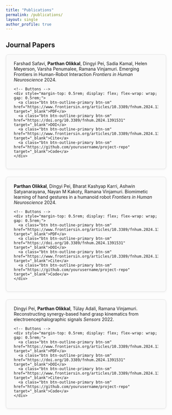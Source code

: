 ```yaml
---
title: "Publications"
permalink: /publications/
layout: single
author_profile: true
---
```


<h2>Journal Papers</h2>

<!-- Tile-style publication block -->
<div style="display: flex; flex-direction: column; gap: 1.5rem;">

  <!-- Publication 1 -->
  <div style="border: 1px solid #e0e0e0; border-radius: 8px; padding: 1.2rem 1.5rem; background: #fafafa; box-shadow: 0 2px 6px rgba(0,0,0,0.05);">
    <p style="margin: 0 0 0.5rem 0;">
      Farshad Safavi, <strong>Parthan Olikkal</strong>, Dingyi Pei, Sadia Kamal, Helen Meyerson, Varsha Penumalee, Ramana Vinjamuri.
      Emerging Frontiers in Human-Robot Interaction
      <em>Frontiers in Human Neuroscience</em> 2024.
    </p>
    
    <!-- Buttons -->
    <div style="margin-top: 0.5rem; display: flex; flex-wrap: wrap; gap: 0.5rem;">
      <a class="btn btn-outline-primary btn-sm" href="https://www.frontiersin.org/articles/10.3389/fnhum.2024.1391531/pdf" target="_blank">PDF</a>
      <a class="btn btn-outline-primary btn-sm" href="https://doi.org/10.3389/fnhum.2024.1391531" target="_blank">DOI</a>
      <a class="btn btn-outline-primary btn-sm" href="https://www.frontiersin.org/articles/10.3389/fnhum.2024.1391531/full#references" target="_blank">Cite</a>
      <a class="btn btn-outline-primary btn-sm" href="https://github.com/yourusername/project-repo" target="_blank">Code</a>
    </div>
  </div>

  <!-- Publication 2 -->
  <div style="border: 1px solid #e0e0e0; border-radius: 8px; padding: 1.2rem 1.5rem; background: #fafafa; box-shadow: 0 2px 6px rgba(0,0,0,0.05);">
    <p style="margin: 0 0 0.5rem 0;">
      <strong>Parthan Olikkal</strong>, Dingyi Pei, Bharat Kashyap Karri, Ashwin Satyanarayana, Nayan M Kakoty, Ramana Vinjamuri.
      Biomimetic learning of hand gestures in a humanoid robot
      <em>Frontiers in Human Neuroscience</em> 2024.
    </p>
    
    <!-- Buttons -->
    <div style="margin-top: 0.5rem; display: flex; flex-wrap: wrap; gap: 0.5rem;">
      <a class="btn btn-outline-primary btn-sm" href="https://www.frontiersin.org/articles/10.3389/fnhum.2024.1391531/pdf" target="_blank">PDF</a>
      <a class="btn btn-outline-primary btn-sm" href="https://doi.org/10.3389/fnhum.2024.1391531" target="_blank">DOI</a>
      <a class="btn btn-outline-primary btn-sm" href="https://www.frontiersin.org/articles/10.3389/fnhum.2024.1391531/full#references" target="_blank">Cite</a>
      <a class="btn btn-outline-primary btn-sm" href="https://github.com/yourusername/project-repo" target="_blank">Code</a>
    </div>
  </div>

  <!-- Publication 3 -->
  <div style="border: 1px solid #e0e0e0; border-radius: 8px; padding: 1.2rem 1.5rem; background: #fafafa; box-shadow: 0 2px 6px rgba(0,0,0,0.05);">
    <p style="margin: 0 0 0.5rem 0;">
      Dingyi Pei, <strong>Parthan Olikkal</strong>, Tülay Adali, Ramana Vinjamuri.
      Reconstructing synergy-based hand grasp kinematics from electroencephalographic signals
      <em>Sensors</em> 2022.
    </p>
    
    <!-- Buttons -->
    <div style="margin-top: 0.5rem; display: flex; flex-wrap: wrap; gap: 0.5rem;">
      <a class="btn btn-outline-primary btn-sm" href="https://www.frontiersin.org/articles/10.3389/fnhum.2024.1391531/pdf" target="_blank">PDF</a>
      <a class="btn btn-outline-primary btn-sm" href="https://doi.org/10.3389/fnhum.2024.1391531" target="_blank">DOI</a>
      <a class="btn btn-outline-primary btn-sm" href="https://www.frontiersin.org/articles/10.3389/fnhum.2024.1391531/full#references" target="_blank">Cite</a>
      <a class="btn btn-outline-primary btn-sm" href="https://github.com/yourusername/project-repo" target="_blank">Code</a>
    </div>
  </div>
  
</div>
